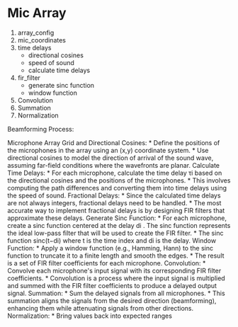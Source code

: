 # Mic Array

1. array_config
2. mic_coordinates
3. time delays
   - directional cosines
   - speed of sound
   - calculate time delays
4. fir_filter
   - generate sinc function
   - window function
5. Convolution
6. Summation
7. Normalization


Beamforming Process:

Microphone Array Grid and Directional Cosines:
    * Define the positions of the microphones in the array using an (x,y) coordinate system.
    * Use directional cosines to model the direction of arrival of the sound wave, assuming far-field conditions where the wavefronts are planar.
Calculate Time Delays:
    * For each microphone, calculate the time delay τi  based on the directional cosines and the positions of the microphones.
    * This involves computing the path differences and converting them into time delays using the speed of sound.
Fractional Delays:
    * Since the calculated time delays are not always integers, fractional delays need to be handled.
    * The most accurate way to implement fractional delays is by designing FIR filters that approximate these delays.
Generate Sinc Function:
    * For each microphone, create a sinc function centered at the delay di . The sinc function represents the ideal low-pass filter that will be used to create the FIR filter.
    * The sinc function sinc(t−di) where t is the time index and di is the delay.
Window Function:
    * Apply a window function (e.g., Hamming, Hann) to the sinc function to truncate it to a finite length and smooth the edges.
    * The result is a set of FIR filter coefficients for each microphone.
Convolution:
    * Convolve each microphone's input signal with its corresponding FIR filter coefficients.
    * Convolution is a process where the input signal is multiplied and summed with the FIR filter coefficients to produce a delayed output signal.
Summation:
    * Sum the delayed signals from all microphones.
    * This summation aligns the signals from the desired direction (beamforming), enhancing them while attenuating signals from other directions.
Normalization:
    * Bring values back into expected ranges



